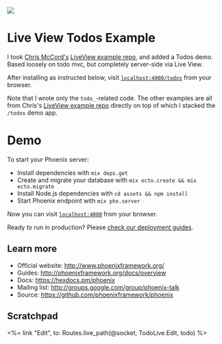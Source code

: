 ![](todos_demo.gif)

# Live View Todos Example

I took [Chris McCord's](https://github.com/chrismccord) [LiveView example repo](https://github.com/chrismccord/phoenix_live_view_example), and added a Todos demo. Based loosely on todo mvc, but completely server-side via Live View.

After installing as instructed below, visit [`localhost:4000/todos`](http://localhost:4000/todos) from your browser.

Note that I wrote only the `todo_`-related code. The other examples are all from Chris's [LiveView example repo](https://github.com/chrismccord/phoenix_live_view_example) directly on top of which I stacked the `/todos` demo app.

# Demo

To start your Phoenix server:

  * Install dependencies with `mix deps.get`
  * Create and migrate your database with `mix ecto.create && mix ecto.migrate`
  * Install Node.js dependencies with `cd assets && npm install`
  * Start Phoenix endpoint with `mix phx.server`

Now you can visit [`localhost:4000`](http://localhost:4000) from your browser.

Ready to run in production? Please [check our deployment guides](http://www.phoenixframework.org/docs/deployment).

## Learn more

  * Official website: http://www.phoenixframework.org/
  * Guides: http://phoenixframework.org/docs/overview
  * Docs: https://hexdocs.pm/phoenix
  * Mailing list: http://groups.google.com/group/phoenix-talk
  * Source: https://github.com/phoenixframework/phoenix

## Scratchpad

  <%= link "Edit", to: Routes.live_path(@socket, TodoLive.Edit, todo) %>
